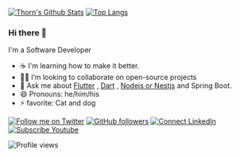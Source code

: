 [![Thorn's Github Stats](https://github-readme-stats-omega-eight-93.vercel.app/api?username=chornthorn&count_private=true&theme=transparent&show_icons=true&rank_icon=percentile&line_height=24)](https://github.com/chornthorn)
[![Top Langs](https://github-readme-stats-omega-eight-93.vercel.app/api/top-langs/?username=chornthorn&layout=compact&langs_count=8&theme=transparent&size_weight=0.7&count_weight=0.3)]([https://github.com/anuraghazra/github-readme-stats](https://github.com/chornthorn/github-readme-stats))

### Hi there 👋

I'm a Software Developer 

- ☕ I'm learning how to make it better.
- 🧑‍💻 I’m looking to collaborate on open-source projects
- 💬 Ask me about [Flutter](https://flutter.dev) , [Dart](https://dart.dev) , [Nodejs or Nestjs](https://nestjs.com) and Spring Boot.
- 😄 Pronouns: he/him/his
- ⚡ favorite: Cat and dog 

[![Follow me on Twitter](https://img.shields.io/twitter/follow/bong_thorn?style=social)](https://twitter.com/bong_thorn)
[![GitHub followers](https://img.shields.io/github/followers/chornthorn?style=social)](https://github.com/chornthorn)
[![Connect LinkedIn](https://img.shields.io/badge/LinkedIn-informational?style=social&logo=linkedin)](https://www.linkedin.com/in/chornthorn)
[![Subscribe Youtube](https://img.shields.io/badge/Youtube-informational?style=social&logo=youtube)](https://www.youtube.com/@khodedevdotcom)

![Profile views](https://komarev.com/ghpvc/?username=chornthorn&color=brightgreen)
